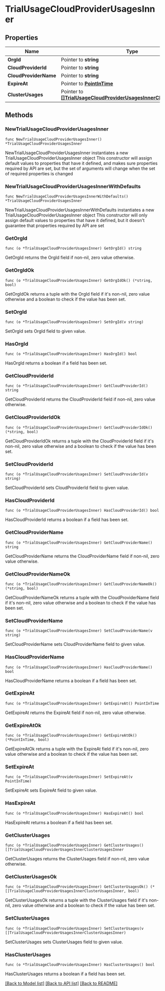 # TrialUsageCloudProviderUsagesInner

## Properties

Name | Type | Description | Notes
------------ | ------------- | ------------- | -------------
**OrgId** | Pointer to **string** |  | [optional] 
**CloudProviderId** | Pointer to **string** |  | [optional] 
**CloudProviderName** | Pointer to **string** |  | [optional] 
**ExpireAt** | Pointer to [**PointInTime**](PointInTime.md) |  | [optional] 
**ClusterUsages** | Pointer to [**[]TrialUsageCloudProviderUsagesInnerClusterUsagesInner**](TrialUsageCloudProviderUsagesInnerClusterUsagesInner.md) |  | [optional] 

## Methods

### NewTrialUsageCloudProviderUsagesInner

`func NewTrialUsageCloudProviderUsagesInner() *TrialUsageCloudProviderUsagesInner`

NewTrialUsageCloudProviderUsagesInner instantiates a new TrialUsageCloudProviderUsagesInner object
This constructor will assign default values to properties that have it defined,
and makes sure properties required by API are set, but the set of arguments
will change when the set of required properties is changed

### NewTrialUsageCloudProviderUsagesInnerWithDefaults

`func NewTrialUsageCloudProviderUsagesInnerWithDefaults() *TrialUsageCloudProviderUsagesInner`

NewTrialUsageCloudProviderUsagesInnerWithDefaults instantiates a new TrialUsageCloudProviderUsagesInner object
This constructor will only assign default values to properties that have it defined,
but it doesn't guarantee that properties required by API are set

### GetOrgId

`func (o *TrialUsageCloudProviderUsagesInner) GetOrgId() string`

GetOrgId returns the OrgId field if non-nil, zero value otherwise.

### GetOrgIdOk

`func (o *TrialUsageCloudProviderUsagesInner) GetOrgIdOk() (*string, bool)`

GetOrgIdOk returns a tuple with the OrgId field if it's non-nil, zero value otherwise
and a boolean to check if the value has been set.

### SetOrgId

`func (o *TrialUsageCloudProviderUsagesInner) SetOrgId(v string)`

SetOrgId sets OrgId field to given value.

### HasOrgId

`func (o *TrialUsageCloudProviderUsagesInner) HasOrgId() bool`

HasOrgId returns a boolean if a field has been set.

### GetCloudProviderId

`func (o *TrialUsageCloudProviderUsagesInner) GetCloudProviderId() string`

GetCloudProviderId returns the CloudProviderId field if non-nil, zero value otherwise.

### GetCloudProviderIdOk

`func (o *TrialUsageCloudProviderUsagesInner) GetCloudProviderIdOk() (*string, bool)`

GetCloudProviderIdOk returns a tuple with the CloudProviderId field if it's non-nil, zero value otherwise
and a boolean to check if the value has been set.

### SetCloudProviderId

`func (o *TrialUsageCloudProviderUsagesInner) SetCloudProviderId(v string)`

SetCloudProviderId sets CloudProviderId field to given value.

### HasCloudProviderId

`func (o *TrialUsageCloudProviderUsagesInner) HasCloudProviderId() bool`

HasCloudProviderId returns a boolean if a field has been set.

### GetCloudProviderName

`func (o *TrialUsageCloudProviderUsagesInner) GetCloudProviderName() string`

GetCloudProviderName returns the CloudProviderName field if non-nil, zero value otherwise.

### GetCloudProviderNameOk

`func (o *TrialUsageCloudProviderUsagesInner) GetCloudProviderNameOk() (*string, bool)`

GetCloudProviderNameOk returns a tuple with the CloudProviderName field if it's non-nil, zero value otherwise
and a boolean to check if the value has been set.

### SetCloudProviderName

`func (o *TrialUsageCloudProviderUsagesInner) SetCloudProviderName(v string)`

SetCloudProviderName sets CloudProviderName field to given value.

### HasCloudProviderName

`func (o *TrialUsageCloudProviderUsagesInner) HasCloudProviderName() bool`

HasCloudProviderName returns a boolean if a field has been set.

### GetExpireAt

`func (o *TrialUsageCloudProviderUsagesInner) GetExpireAt() PointInTime`

GetExpireAt returns the ExpireAt field if non-nil, zero value otherwise.

### GetExpireAtOk

`func (o *TrialUsageCloudProviderUsagesInner) GetExpireAtOk() (*PointInTime, bool)`

GetExpireAtOk returns a tuple with the ExpireAt field if it's non-nil, zero value otherwise
and a boolean to check if the value has been set.

### SetExpireAt

`func (o *TrialUsageCloudProviderUsagesInner) SetExpireAt(v PointInTime)`

SetExpireAt sets ExpireAt field to given value.

### HasExpireAt

`func (o *TrialUsageCloudProviderUsagesInner) HasExpireAt() bool`

HasExpireAt returns a boolean if a field has been set.

### GetClusterUsages

`func (o *TrialUsageCloudProviderUsagesInner) GetClusterUsages() []TrialUsageCloudProviderUsagesInnerClusterUsagesInner`

GetClusterUsages returns the ClusterUsages field if non-nil, zero value otherwise.

### GetClusterUsagesOk

`func (o *TrialUsageCloudProviderUsagesInner) GetClusterUsagesOk() (*[]TrialUsageCloudProviderUsagesInnerClusterUsagesInner, bool)`

GetClusterUsagesOk returns a tuple with the ClusterUsages field if it's non-nil, zero value otherwise
and a boolean to check if the value has been set.

### SetClusterUsages

`func (o *TrialUsageCloudProviderUsagesInner) SetClusterUsages(v []TrialUsageCloudProviderUsagesInnerClusterUsagesInner)`

SetClusterUsages sets ClusterUsages field to given value.

### HasClusterUsages

`func (o *TrialUsageCloudProviderUsagesInner) HasClusterUsages() bool`

HasClusterUsages returns a boolean if a field has been set.


[[Back to Model list]](../README.md#documentation-for-models) [[Back to API list]](../README.md#documentation-for-api-endpoints) [[Back to README]](../README.md)


